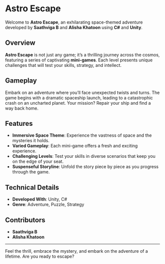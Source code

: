 # **Astro Escape**

Welcome to **Astro Escape**, an exhilarating space-themed adventure developed by **Saathviga B** and **Alisha Khatoon** using **C#** and **Unity**.

## **Overview**

**Astro Escape** is not just any game; it’s a thrilling journey across the cosmos, featuring a series of captivating **mini-games**. Each level presents unique challenges that will test your skills, strategy, and intellect.

## **Gameplay**

Embark on an adventure where you’ll face unexpected twists and turns. The game begins with a dramatic spaceship launch, leading to a catastrophic crash on an uncharted planet. Your mission? Repair your ship and find a way back home.

## **Features**

- **Immersive Space Theme**: Experience the vastness of space and the mysteries it holds.
- **Varied Gameplay**: Each mini-game offers a fresh and exciting experience.
- **Challenging Levels**: Test your skills in diverse scenarios that keep you on the edge of your seat.
- **Suspenseful Storyline**: Unfold the story piece by piece as you progress through the game.

## **Technical Details**

- **Developed With**: Unity, C#
- **Genre**: Adventure, Puzzle, Strategy

## **Contributors**

- **Saathviga B**
- **Alisha Khatoon**

---

Feel the thrill, embrace the mystery, and embark on the adventure of a lifetime. Are you ready to escape?

